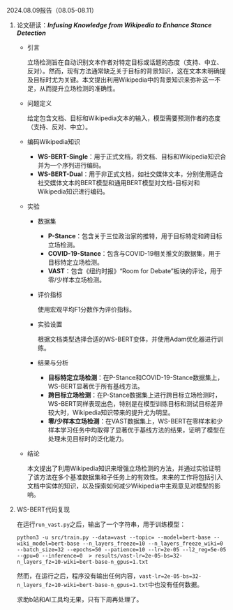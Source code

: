 2024.08.09报告（08.05-08.11）


1. 论文研读：***Infusing Knowledge from Wikipedia to Enhance Stance Detection***

    - 引言
        
        立场检测旨在自动识别文本作者对特定目标或话题的态度（支持、中立、反对）。然而，现有方法通常缺乏关于目标的背景知识，这在文本未明确提及目标时尤为关键。本文提出利用Wikipedia中的背景知识来弥补这一不足，从而提升立场检测的准确性。

    - 问题定义
        
        给定包含文档、目标和Wikipedia文本的输入，模型需要预测作者的态度（支持、反对、中立）。

    - 编码Wikipedia知识
        - **WS-BERT-Single**：用于正式文档，将文档、目标和Wikipedia知识合并为一个序列进行编码。
        - **WS-BERT-Dual**：用于非正式文档，如社交媒体文本，分别使用适合社交媒体文本的BERT模型和通用BERT模型对文档-目标对和Wikipedia知识进行编码。
  
    - 实验
        - 数据集
            - **P-Stance**：包含关于三位政治家的推特，用于目标特定和跨目标立场检测。
            - **COVID-19-Stance**：包含与COVID-19相关推文的数据集，用于目标特定立场检测。
            - **VAST**：包含《纽约时报》“Room for Debate”板块的评论，用于零/少样本立场检测。

        - 评价指标
        
            使用宏观平均F1分数作为评价指标。

        - 实验设置

            根据文档类型选择合适的WS-BERT变体，并使用Adam优化器进行训练。

        - 结果与分析
            - **目标特定立场检测**：在P-Stance和COVID-19-Stance数据集上，WS-BERT显著优于所有基线方法。
            - **跨目标立场检测**：在P-Stance数据集上进行跨目标立场检测时，WS-BERT同样表现出色，特别是在模型训练目标和测试目标差异较大时，Wikipedia知识带来的提升尤为明显。
            - **零/少样本立场检测**：在VAST数据集上，WS-BERT在零样本和少样本学习任务中均取得了显著优于基线方法的结果，证明了模型在处理未见目标时的泛化能力。

    - 结论
  
        本文提出了利用Wikipedia知识来增强立场检测的方法，并通过实验证明了该方法在多个基准数据集和子任务上的有效性。未来的工作将包括引入文档中实体的知识，以及探索如何减少Wikipedia中主观意见对模型的影响。


2. WS-BERT代码复现

    在运行`run_vast.py`之后，输出了一个字符串，用于训练模型：

    ```
    python3 -u src/train.py --data=vast --topic= --model=bert-base --wiki_model=bert-base --n_layers_freeze=10 --n_layers_freeze_wiki=0 --batch_size=32 --epochs=50 --patience=10 --lr=2e-05 --l2_reg=5e-05 --gpu=0 --inference=0  > results/vast-lr=2e-05-bs=32-n_layers_fz=10-wiki=bert-base-n_gpus=1.txt
    ```
    然而，在运行之后，程序没有输出任何内容，`vast-lr=2e-05-bs=32-n_layers_fz=10-wiki=bert-base-n_gpus=1.txt`中也没有任何数据。

    求助b站和AI工具均无果，只有下周再处理了。
